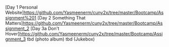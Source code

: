 [Day 1 Personal Website]https://github.com/Yasmeenerm/cuny2x/tree/master/Bootcamp/Assignment%201
[Day 2 Something That Matters]https://github.com/Yasmeenerm/cuny2x/tree/master/Bootcamp/Assignment_2
[Day 3a Don't Hover]https://github.com/Yasmeenerm/cuny2x/tree/master/Bootcamp/Assignment_3
tbd (photo album)
tbd (Jukebox)
